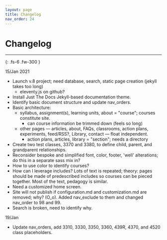 ```yaml
---
layout: page
title: Changelog
nav_order: 24
---
```


# Changelog
---


{: .fs-6 .fw-300 }

15/Jan 2021
* Launch v.8 project; need database, search, static page creation (jekyll takes too long)
	* eleventy.js on github?
* Install Just The Docs Jekyll-based documentation theme. 
* Identify basic document structure and update nav_orders. 
* Basic architecture: 
	* syllabus, assignment(s), learning units, about = "course"; courses constitute site.
		* can course information be trimmed down (feels so long)
	* other pages — articles, about, FAQs, classrooms, action plans, experiments, feed/RSS?, Library, contact — float independent.
		* action plans, articles, library = "section"; needs a directory
* Create two test classes, 3370 and 3380, to define child, parent, and grandparent relationships.
* Reconsider bespoke and simplified font, color, footer, 'well' alterations; do this in a separate sass mix in? 
* How to use color to identify courses?
* How can I leverage includes? Lots of text is repeated; theory: pages should be made of predescribed includes so courses can be pieced together. Most of the text, pedagogy is similar.
* Need a customized home screen.
* Site will not publish if configuration.md and customization.md are removed; why? (O_o). Added nav_exclude to them and changed nav_order to 98 and 99.
* Search is broken, need to identify why.

19/Jan 
* Update nav_orders, add 3310, 3330, 3350, 3360, 439R, 4370, and 4520 class placeholders.


